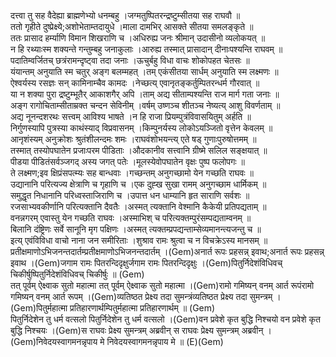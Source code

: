 

  
दत्त्वा तु सह वैदेह्या ब्राह्मणेभ्यो धनम्बहु ।जग्मतुष्पितरन्द्रष्टुम्सीतया सह राघवौ  ॥   
ततो गृहीते दुष्प्रेक्ष्ये;अशोभेताम्तदायुधे ।माला दामभिर् आसक्ते सीतया समलङ्कृते  ॥   
ततः प्रासाद हर्म्याणि विमान शिखराणि च ।अधिरुह्य जनः श्रीमान् उदासीनो व्यलोकयत्  ॥   
न हि रथ्याःस्म शक्यन्ते गन्तुम्बहु जनाकुलाः ।आरुह्य तस्मात् प्रासादान् दीनाःपश्यन्ति राघवम्  ॥   
पदातिम्वर्जितच् छत्रंरामन्दृष्ट्वा तदा जनाः ।ऊचुर्बहु विधा वाचः शोकोपहत चेतसः  ॥   
यंयान्तम् अनुयाति स्म चतुर् अङ्ग बलम्महत् ।तम् एकंसीतया सार्धम् अनुयाति स्म लक्ष्मणः  ॥   
ऐश्वर्यस्य रसज्ञः सन् कामिनाम्चैव कामदः ।नेच्छत्य् एवानृतङ्कर्तुम्पितरन्धर्म गौरवात्  ॥   
या न शक्या पुरा द्रष्टुम्भूतैर् आकाशगैर् अपि ।ताम् अद्य सीताम्पश्यन्ति राज मार्ग गता जनाः  ॥   
अङ्ग रागोचिताम्सीताम्रक्त चन्दन सेविनीम् ।वर्षम् उष्णञ्च शीतञ्च नेष्यत्य् आशु विवर्णताम्  ॥   
अद्य नूनन्दशरथः सत्त्वम् आविश्य भाषते ।न हि राजा प्रियम्पुत्रंविवासयितुम् अर्हति  ॥   
निर्गुणस्यापि पुत्रस्या काथंस्याद् विप्रवासनम् ।किम्पुनर्यस्य लोकोऽयञ्जितो वृत्तेन केवलम्  ॥   
आनृशंस्यम् अनुक्रोशः श्रुतंशीलन्दमः शमः ।राघवंशोभयन्त्य् एते षड् गुणाःपुरुषोत्तमम्  ॥   
तस्मात् तस्योपघातेन प्रजाःपरम पीडिताः ।औदकानीव सत्त्वानि ग्रीष्मे सलिल सङ्क्षयात्  ॥   
पीडया पीडितंसर्वञ्जगद् अस्य जगत् पतेः ।मूलस्येवोपघातेन वृक्षः पुष्प फलोपगः  ॥   
ते लक्ष्मण;इव क्षिप्रंसपत्म्यः सह बान्धवाः ।गच्छन्तम् अनुगच्छामो येन गच्छति राघवः  ॥   
उद्यानानि परित्यज्य क्षेत्राणि च गृहाणि च ।एक दुह्ख सुखा रामम् अनुगच्छाम धार्मिकम्  ॥   
समुद्धृत निधानानि परिध्वस्ताजिराणि च ।उपात्त धन धाम्यानि हृत साराणि सर्वशः  ॥   
रजसाभ्यवकीर्णानि परित्यक्तानि दैवतैः ।अस्मत् त्यक्तानि वेश्मानि कैकेयी प्रतिपद्यताम्  ॥   
वनन्नगरम् एवास्तु येन गच्छति राघवः ।अस्माभिश् च परित्यक्तम्पुरंसम्पद्यताम्वनम्  ॥   
बिलानि दंष्ट्रिणः सर्वे सानूनि मृग पक्षिणः ।अस्मत् त्यक्तम्प्रपद्यन्ताम्सेव्यमानन्त्यजन्तु च  ॥   
इत्य् एवंविविधा वाचो नाना जन समीरिताः ।शुश्राव रामः श्रुत्वा च न विचक्रेऽस्य मानसम्  ॥   
प्रतीक्षमाणोऽभिजनन्तदार्तम्प्रतीक्षमाणोऽभिजनन्तदार्तम् ।(Gem)अनार्त रूपः प्रहसन्न् इवाथ;अनार्त रूपः प्रहसन्न् इवाथ ।(Gem)जगाम रामः पितरन्दिदृक्षुर्जगाम रामः पितरन्दिदृक्षुः ।(Gem)पितुर्निदेशंविधिवच् चिकीर्षुष्पितुर्निदेशंविधिवच् चिकीर्षुः  ॥ (Gem)  
तत् पूर्वम् ऐक्ष्वाक सुतो महात्मा तत् पूर्वम् ऐक्ष्वाक सुतो महात्मा ।(Gem)रामो गमिष्यन् वनम् आर्त रूपंरामो गमिष्यन् वनम् आर्त रूपम् ।(Gem)व्यतिष्ठत प्रेक्ष्य तदा सुमन्त्रंव्यतिष्ठत प्रेक्ष्य तदा सुमन्त्रम् ।(Gem)पितुर्महात्मा प्रतिहारणार्थम्पितुर्महात्मा प्रतिहारणार्थम्  ॥ (Gem)  
पितुर्निदेशेन तु धर्म वत्सलो पितुर्निदेशेन तु धर्म वत्सलो ।(Gem)वन प्रवेशे कृत बुद्धि निश्चयो वन प्रवेशे कृत बुद्धि निश्चयः ।(Gem)स राघवः प्रेक्ष्य सुमन्त्रम् अब्रवीन् स राघवः प्रेक्ष्य सुमन्त्रम् अब्रवीन् ।(Gem)निवेदयस्वागमनन्नृपाय मे निवेदयस्वागमनन्नृपाय मे  ॥ (E)(Gem)  
